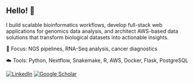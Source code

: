 ## Hello! 👋

I build scalable bioinformatics workflows, develop full-stack web applications for genomics data analysis, and architect AWS-based data solutions that transform biological datasets into actionable insights.

🧬 Focus: NGS pipelines, RNA-Seq analysis, cancer diagnostics

☁️  Tools: Python, Nextflow, Snakemake, R, AWS, Docker, Flask, PostgreSQL

[![LinkedIn](https://img.shields.io/badge/LinkedIn-0077B5?style=for-the-badge&logo=linkedin&logoColor=white)](https://linkedin.com/in/ryland-bednarek)
[![Google Scholar](https://img.shields.io/badge/Google_Scholar-4285F4?style=for-the-badge&logo=google-scholar&logoColor=white)](https://scholar.google.com/citations?user=4-NB5nkAAAAJ&hl=en)

<!--
**rbednarek/rbednarek** is a ✨ _special_ ✨ repository because its `README.md` (this file) appears on your GitHub profile.

Here are some ideas to get you started:

- 🔭 I’m currently working on ...
- 🌱 I’m currently learning ...
- 👯 I’m looking to collaborate on ...
- 🤔 I’m looking for help with ...
- 💬 Ask me about ...
- 📫 How to reach me: ...
- 😄 Pronouns: ...
- ⚡ Fun fact: ...
-->

